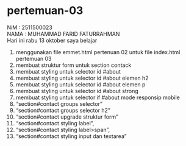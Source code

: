 # pertemuan-03
NiM : 2511500023<br>
NAMA : MUHAMMAD FARID FATURRAHMAN<br>
Hari ini rabu 13 oktober saya belajar
<ol>
<li>menggunakan file emmet.html pertenuan 02 untuk file index.html pertemuan 03</li>
<li>membuat struktur form untuk section contack </li>
<li>membuat styling untuk selector id #about </li>
<li>membuat styling untuk selector id #about elemen h2</li>
<li>membuat styling untuk selector id #about elemen p</li>
<li>membuat styling untuk selector id #about strong </li>
<li>membuat styling untuk selector if #about mode responsip mobile </li>
<li>“section#contact groups selector”</li>
<li>“section#contact groups selector h2”</li>
<li>“section#contact upgrade struktur form”</li>
<li>“section#contact styling label”,</li>
<li>“section#contact styling label>span”,</li>
<li>“section#contact styling input dan textarea”</l>
</ol>
